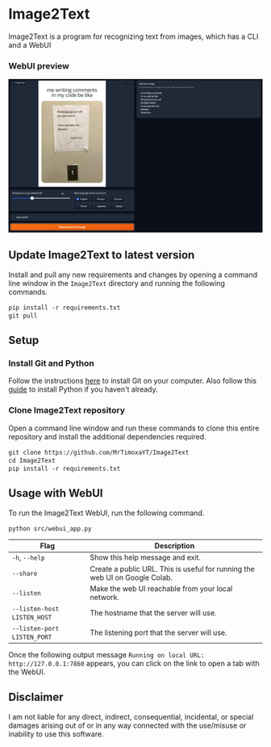 # Image2Text
Image2Text is a program for recognizing text from images, which has a CLI and a WebUI 

### WebUI preview
![image](webui_preview.png?raw=true&width)


## Update Image2Text to latest version

Install and pull any new requirements and changes by opening a command line window in the `Image2Text` directory and running the following commands.

```
pip install -r requirements.txt
git pull
```

## Setup

### Install Git and Python

Follow the instructions [here](https://git-scm.com/book/en/v2/Getting-Started-Installing-Git) to install Git on your computer. Also follow this [guide](https://realpython.com/installing-python/) to install Python if you haven't already. 


### Clone Image2Text repository

Open a command line window and run these commands to clone this entire repository and install the additional dependencies required.

```
git clone https://github.com/MrTimoxaYT/Image2Text
cd Image2Text
pip install -r requirements.txt
```



## Usage with WebUI

To run the Image2Text WebUI, run the following command.

```
python src/webui_app.py
```

| Flag                                       | Description |
|--------------------------------------------|-------------|
| `-h`, `--help`                             | Show this help message and exit. |
| `--share`                                  | Create a public URL. This is useful for running the web UI on Google Colab. |
| `--listen`                                 | Make the web UI reachable from your local network. |
| `--listen-host LISTEN_HOST`                | The hostname that the server will use. |
| `--listen-port LISTEN_PORT`                | The listening port that the server will use. |

Once the following output message `Running on local URL:  http://127.0.0.1:7860` appears, you can click on the link to open a tab with the WebUI.



## Disclaimer

I am not liable for any direct, indirect, consequential, incidental, or special damages arising out of or in any way connected with the use/misuse or inability to use this software.